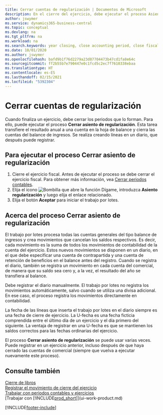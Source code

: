 ```yaml
---
title: Cerrar cuentas de regularización | Documentos de Microsoft
description: En el cierre del ejercicio, debe ejecutar el proceso Asiento regularización para cerrar los periodos contables que componen el ejercicio fiscal.
author: jswymer
ms.service: dynamics365-business-central
ms.topic: conceptual
ms.devlang: na
ms.tgt_pltfrm: na
ms.workload: na
ms.search.keywords: year closing, close accounting period, close fiscal year, bank account detailed trial balance
ms.date: 10/01/2020
ms.author: jswymer
ms.openlocfilehash: bafd9b1f76d2279a23d87704473b47cd1fa8e64c
ms.sourcegitcommit: ff2b55b7e790447e0c1fcd5c2ec7f7610338ebaa
ms.translationtype: HT
ms.contentlocale: es-ES
ms.lasthandoff: 02/15/2021
ms.locfileid: "5392304"
---
```

# <a name="close-income-statement-accounts"></a>Cerrar cuentas de regularización
Cuando finaliza un ejercicio, debe cerrar los periodos que lo forman. Para ello, puede ejecutar el proceso **Cerrar asiento de regularización**. Esta tarea transfiere el resultado anual a una cuenta en la hoja de balance y cierra las cuentas del balance de ingresos. Se realiza creando líneas en un diario, que después puede registrar.

## <a name="to-run-the-close-income-statement-batch-job"></a>Para ejecutar el proceso Cerrar asiento de regularización
1. Cierre el ejercicio fiscal. Antes de ejecutar el proceso se debe cerrar el ejercicio fiscal. Para obtener más información, vea [Cerrar periodos contables](year-close-account-periods.md).
2. Elija el icono ![Bombilla que abre la función Dígame](media/ui-search/search_small.png "Dígame qué desea hacer"), introduzca **Asiento regularización** y luego elija el enlace relacionado.
3. Elija el botón **Aceptar** para iniciar el trabajo por lotes.

## <a name="about-the-close-income-statement-batch-job"></a>Acerca del proceso Cerrar asiento de regularización
El trabajo por lotes procesa todas las cuentas generales del tipo balance de ingresos y crea movimientos que cancelan los saldos respectivos. Es decir, cada movimiento es la suma de todos los movimientos de contabilidad de la cuenta del ejercicio. Estos nuevos movimientos se disponen en un diario, en el que debe especificar una cuenta de contrapartida y una cuenta de retención de beneficios en el balance antes del registro. Cuando se registra el diario, también se registra un movimiento en cada cuenta del comercial, de manera que su saldo sea cero y, a la vez, el resultado del año se transfiera al balance.

Debe registrar el diario manualmente. El trabajo por lotes no registra los movimientos automáticamente, salvo cuando se utiliza una divisa adicional. En ese caso, el proceso registra los movimientos directamente en contabilidad.

La fecha de las líneas que inserta el trabajo por lotes en el diario siempre es una fecha de cierre de ejercicio. La U-fecha es una fecha ficticia comprendida entre el último día de un ejercicio y el día primero del siguiente. La ventaja de registrar en una U-fecha es que se mantienen los saldos correctos para las fechas ordinarias del ejercicio.

El proceso **Cerrar asiento de regularización** se puede usar varias veces. Puede registrar en un ejercicio anterior, incluso después de que haya cerrado las cuentas de comercial (siempre que vuelva a ejecutar nuevamente este proceso).

## <a name="see-also"></a>Consulte también

[Cierre de libros](year-close-books.md)  
[Registrar el movimiento de cierre del ejercicio](year-how-post-year-end-close-entry.md)  
[Trabajar con periodos contables y ejercicios](finance-accounting-periods-and-fiscal-years.md)  
[Trabajar con [!INCLUDE[prod_short](includes/prod_short.md)]](ui-work-product.md)


[!INCLUDE[footer-include](includes/footer-banner.md)]